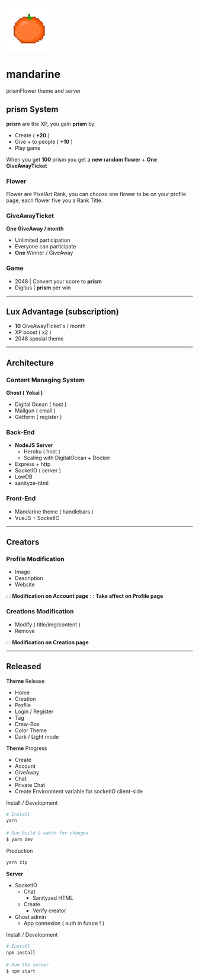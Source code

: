 ![mame](https://github.com/nonobstant/mandarine/blob/master/assets/images/Mandarine128.png)

# mandarine
prismFlower theme and server

## prism System
**prism** are the XP, you gain **prism** by
* Create ( **+20** )
* Give + to people ( **+10** )
* Play game

When you get **100** prism you get a **new random flower** + **One GiveAwayTicket**

### Flower
Flower are PixelArt Rank, you can choose one flower to be on your profile page, each flower five you a Rank Title.

### GiveAwayTicket
**One GiveAway / month**
* Unlimited participation
* Everyone can participate
* **One** Winner / GiveAway

### Game
* 2048 | Convert your score to **prism**
* Digitus | **prism** per win

---

## Lux Advantage (subscription)
* **10** GiveAwayTicket's / month
* XP boost ( x2 )
* 2048 special theme

---

## Architecture

### Content Managing System
**Ghost ( Yokai )**
* Digital Ocean ( host )
* Mailgun ( email )
* Getform ( register )

### Back-End
* **NodeJS Server**
  * Heroku ( host )
  * Scaling with DigitalOcean + Docker
* Express + http
* SocketIO ( server )
* LowDB
* sanityze-html

### Front-End
* Mandarine theme ( handlebars )
* VueJS + SocketIO

---

## Creators

### Profile Modification
* Image
* Description
* Website

: : **Modification on Account page**
: : **Take affect on Profile page**

### Creations Modification
* Modify ( title/img/content )
* Remove

: : **Modification on Creation page**

---

## Released

**Theme** Release
* Home
* Creation
* Profile
* Login / Register
* Tag
* Draw-Box
* Color Theme
* Dark / Light mode

**Theme** Progress
* Create
* Account
* GiveAway
* Chat
* Private Chat
* Create Environment variable for socketIO client-side

Install / Development

```bash
# Install
yarn

# Run build & watch for changes
$ yarn dev
```
Production

```bash
yarn zip
```

**Server**
* SocketIO
  * Chat
    * Sanityzed HTML
  * Create
    * Verify creator
* Ghost admin
  * App connexion ( auth in future ! )

Install / Development

```bash
# Install
npm install

# Run the server
$ npm start
```
